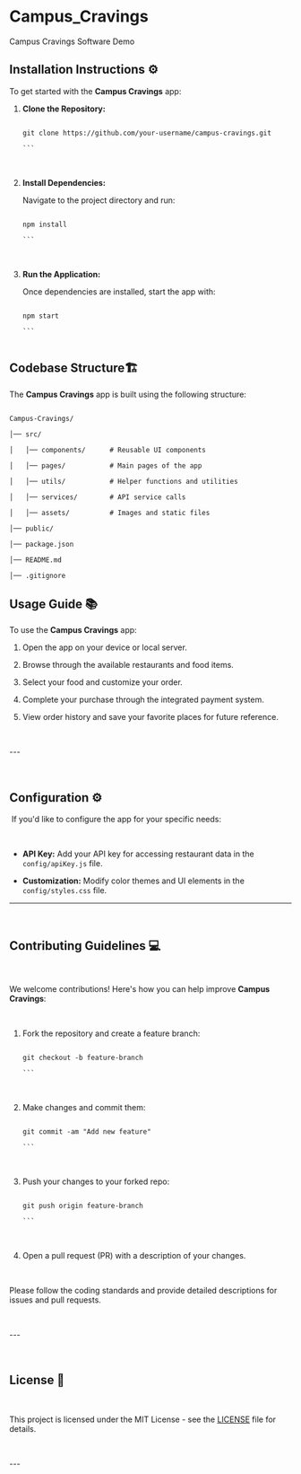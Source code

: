 # Campus_Cravings
Campus Cravings Software Demo


## Installation Instructions ⚙️​

To get started with the **Campus Cravings** app:​


1. **Clone the Repository:**​

   ```bash​

   git clone https://github.com/your-username/campus-cravings.git​

   ```​

​

2. **Install Dependencies:**​

   Navigate to the project directory and run:​

   ```bash​

   npm install​

   ```​

​

3. **Run the Application:**​

   Once dependencies are installed, start the app with:​

   ```bash​

   npm start​

   ```​
   

## Codebase Structure🏗️​ 

The **Campus Cravings** app is built using the following structure:​

```​

Campus-Cravings/​

│── src/​

│   │── components/      # Reusable UI components​

│   │── pages/           # Main pages of the app​

│   │── utils/           # Helper functions and utilities​

│   │── services/        # API service calls​

│   │── assets/          # Images and static files​

│── public/​

│── package.json​

│── README.md​

│── .gitignore​

```

## Usage Guide 📚​

To use the **Campus Cravings** app:​


1. Open the app on your device or local server.​

2. Browse through the available restaurants and food items.​

3. Select your food and customize your order.​

4. Complete your purchase through the integrated payment system.​

5. View order history and save your favorite places for future reference.​

​

---​

​

 ## Configuration ⚙️ 

​
If you'd like to configure the app for your specific needs:​

​

- **API Key:** Add your API key for accessing restaurant data in the `config/apiKey.js` file.​

- **Customization:** Modify color themes and UI elements in the `config/styles.css` file.​


---

​

## Contributing Guidelines 💻​

​

We welcome contributions! Here's how you can help improve **Campus Cravings**:​

​

1. Fork the repository and create a feature branch:​

   ```bash​

   git checkout -b feature-branch​

   ```​

​

2. Make changes and commit them:​

   ```bash​

   git commit -am "Add new feature"​

   ```​

​

3. Push your changes to your forked repo:​

   ```bash​

   git push origin feature-branch​

   ```​

​

4. Open a pull request (PR) with a description of your changes.​

​

Please follow the coding standards and provide detailed descriptions for issues and pull requests.​

​

---​

​

## License 📛​

​

This project is licensed under the MIT License - see the [LICENSE](LICENSE) file for details.​

​

---​

​
